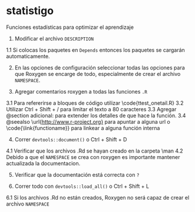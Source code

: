 # statistigo
Funciones estadísticas para optimizar el aprendizaje


1. Modificar el archivo `DESCRIPTION`

  1.1 Si colocas los paquetes en `Depends` entonces los paquetes se cargarán 
  automaticamente. 

2. En las opciones de configuración seleccionar todas las opciones para que
Roxygen se encarge de todo, especialmente de crear el archivo `NAMESPACE`.

3. Agregar comentarios roxygen a todas las funciones `.R`

  3.1 Para refererirse a bloques de código utilizar \code{ttest_onetail.R}
  3.2 Utilizar Ctrl + Shift + / para limitar el texto a 80 caracteres
  3.3 Agregar @section adicional: para extender los detalles de que hace la
      función.
  3.4 @seealso \url{http://www.r-project.org} para apuntar a alguna url o 
      \code{\link{functioname}} para linkear a alguna función interna

4. Correr `devtools::document()` o Ctrl + Shift + D

  4.1 Verificar que los archivos .Rd se hayan creado en la carpeta \man
  4.2 Debido a que el `NAMESPACE` se crea con roxygen es importante mantener
      actualizada la documentacion.

5. Verificar que la documentación está correcta con `?`

6. Correr todo con `devtools::load_all()` o Ctrl + Shift + L

  6.1 Si los archivos .Rd no están creados, Roxygen no será capaz de crear el
      archivo `NAMESPACE`
